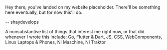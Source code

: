 Hey there, you've landed on my website placeholder. There'll be something here eventually, but for now this'll do.

-- shaydevelops

A nonsubstantive list of things that interest me right now, or that did whenever I wrote this include: 
Go,
Flutter & Dart, 
JS, 
CSS, 
WebComponents, 
Linux Laptops & Phones, 
NI Maschine, 
NI Traktor 




